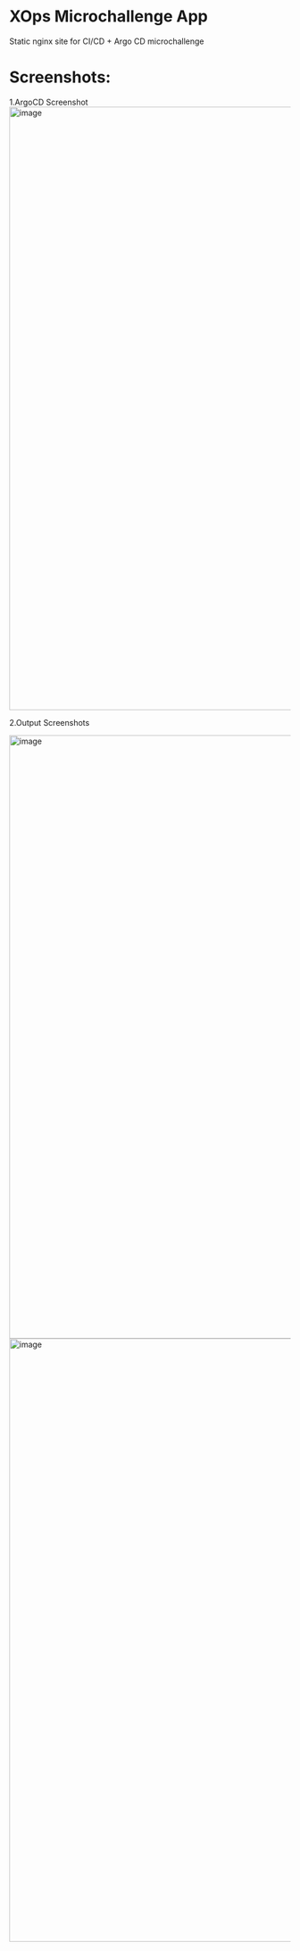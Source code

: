 # XOps Microchallenge App
Static nginx site for CI/CD + Argo CD microchallenge


# Screenshots:
1.ArgoCD Screenshot
<img width="1920" height="1080" alt="image" src="https://github.com/user-attachments/assets/4244120f-95c5-4418-9490-d68ab608484d" />

2.Output Screenshots

<img width="1920" height="1080" alt="image" src="https://github.com/user-attachments/assets/b5a2738e-1b6f-4294-aba8-1792bb479b70" />

<img width="1920" height="1080" alt="image" src="https://github.com/user-attachments/assets/3355a009-0b95-4553-89b0-a935728af8c7" />

